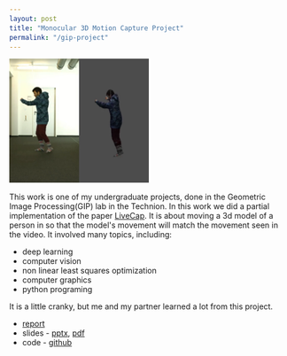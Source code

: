 ```yaml
---
layout: post
title: "Monocular 3D Motion Capture Project"
permalink: "/gip-project"
---
```


<img src="../static/images/gip.png" alt="a man boxing and it's reconstruction" width="50%" height="auto">

This work is one of my undergraduate projects, done in the Geometric Image Processing(GIP) lab in the Technion.
In this work we did a partial implementation of the paper [LiveCap](https://gvv.mpi-inf.mpg.de/projects/LiveCap/). 
It is about moving a 3d model of a person in so that the model's movement will match the movement seen in the video.
It involved many topics, including:
* deep learning
* computer vision
* non linear least squares optimization
* computer graphics
* python programing
   
It is a little cranky, but me and my partner learned a lot from this project.

* <a href="../static/reports/gip.pdf">report</a>
* slides - [pptx](../static/slides/gip.pptx), <a href="../static/slides/gip.pdf">pdf</a>
* code - [github](https://github.com/izosak/LiveCapCover.git)

